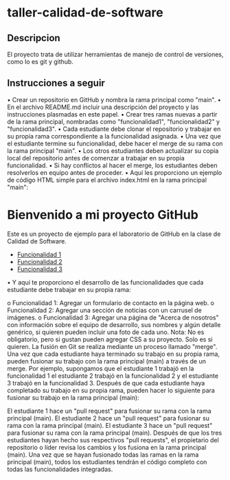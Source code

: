 # taller-calidad-de-software

## Descripcion
El proyecto trata de utilizar herramientas de manejo de control de versiones, como lo es git y github. 

## Instrucciones a seguir

• Crear un repositorio en GitHub y nombra la rama principal como "main".
• En el archivo README.md incluir una descripción del proyecto y las instrucciones plasmadas en este papel.
• Crear tres ramas nuevas a partir de la rama principal, nombradas como "funcionalidad1", "funcionalidad2" y "funcionalidad3".
• Cada estudiante debe clonar el repositorio y trabajar en su propia rama correspondiente a la funcionalidad asignada.
• Una vez que el estudiante termine su funcionalidad, debe hacer el merge de su rama con la rama principal "main".
• Los otros estudiantes deben actualizar su copia local del repositorio antes de comenzar a trabajar en su propia funcionalidad.
• Si hay conflictos al hacer el merge, los estudiantes deben resolverlos en equipo antes de proceder.
• Aquí les proporciono un ejemplo de código HTML simple para el archivo index.html en la rama principal "main":

<!DOCTYPE html>
<html>
  <head>
    <title>Mi proyecto GitHub</title>
  </head>
  <body>
    <h1>Bienvenido a mi proyecto GitHub</h1>
    <p>Este es un proyecto de ejemplo para el laboratorio de GitHub en la clase de Calidad de Software.</p>
    <ul>
      <li><a href="funcionalidad1.html">Funcionalidad 1</a></li>
      <li><a href="funcionalidad2.html">Funcionalidad 2</a></li>
      <li><a href="funcionalidad3.html">Funcionalidad 3</a></li>
    </ul>
  </body>
</html>
•	Y aquí te proporciono el desarrollo de las funcionalidades que cada estudiante debe trabajar en su propia rama:

o Funcionalidad 1: Agregar un formulario de contacto en la página web.
o Funcionalidad 2: Agregar una sección de noticias con un carrusel de imágenes.
o Funcionalidad 3: Agregar una página de "Acerca de nosotros" con información sobre el equipo de desarrollo, sus nombres y algún detalle genérico, si quieren pueden incluir una foto de cada uno.
Nota: No es obligatorio, pero si gustan pueden agregar CSS a su proyecto. Solo es si quieren.
La fusión en Git se realiza mediante un proceso llamado "merge". Una vez que cada estudiante haya terminado su trabajo en su propia rama, pueden fusionar su trabajo con la rama principal (main) a través de un merge.
Por ejemplo, supongamos que el estudiante 1 trabajó en la funcionalidad 1 el estudiante 2 trabajó en la funcionalidad 2 y el estudiante 3 trabajó en la funcionalidad 3. Después de que cada estudiante haya completado su trabajo en su propia rama, pueden hacer lo siguiente para fusionar su trabajo en la rama principal (main):

El estudiante 1 hace un "pull request" para fusionar su rama con la rama principal (main).
El estudiante 2 hace un "pull request" para fusionar su rama con la rama principal (main).
El estudiante 3 hace un "pull request" para fusionar su rama con la rama principal (main).
Después de que los tres estudiantes hayan hecho sus respectivos "pull requests", el propietario del repositorio o líder revisa los cambios y los fusiona en la rama principal (main).
Una vez que se hayan fusionado todas las ramas en la rama principal (main), todos los estudiantes tendrán el código completo con todas las funcionalidades integradas.
